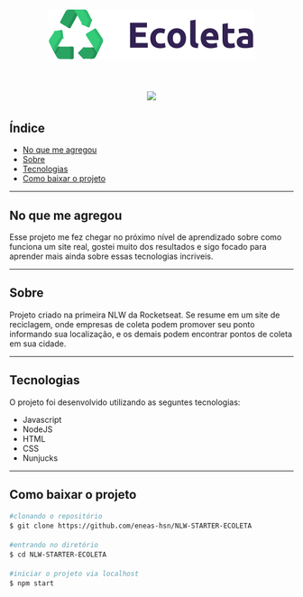 <h1 align="center">
 <img src="./public/icones/logo.svg">
</h1>
<h1 align="center"><img src=https://media.giphy.com/media/LlFbmqfYxh9puPMTcc/giphy.gif> </h1>

## Índice
- [No que me agregou](#-No-que-me-agregou)
- [Sobre](#-Sobre)
- [Tecnologias](#-Tecnologias)
- [Como baixar o projeto](#-Como-baixar-o-projeto)

---
## No que me agregou
Esse projeto me fez chegar no próximo nível de aprendizado sobre como funciona um site real, gostei muito dos resultados e sigo focado para aprender mais ainda sobre essas tecnologias incriveis.

---
## Sobre
Projeto criado na primeira NLW da Rocketseat. Se resume em um site de reciclagem, onde empresas de coleta podem promover seu ponto informando sua localização, e os demais podem encontrar pontos de coleta em sua cidade.

---
## Tecnologias
O projeto foi desenvolvido utilizando as seguntes tecnologias:

- Javascript
- NodeJS
- HTML
- CSS
- Nunjucks

---
## Como baixar o projeto
```bash
#clonando o repositório
$ git clone https://github.com/eneas-hsn/NLW-STARTER-ECOLETA

#entrando no diretório
$ cd NLW-STARTER-ECOLETA

#iniciar o projeto via localhost
$ npm start
```